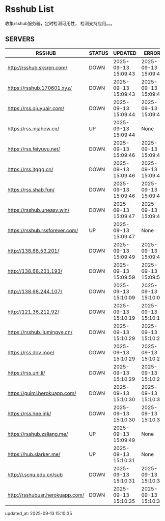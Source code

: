 # Rsshub List

收集rsshub服务器，定时检测可用性， 检测支持应用。。。


## SERVERS

|  RSSHUB   | STATUS  | UPDATED  | ERROR  | TWITTER |  
|  ----  | ----  | ----  | ----  | ---- |  
| http://rsshub.sksren.com/ | DOWN | 2025-09-13 15:09:43 | 2025-09-13 15:09:43 |  
| https://rsshub.170601.xyz/ | DOWN | 2025-09-13 15:09:43 | 2025-09-13 15:09:43 |  
| https://rss.qiuyuair.com/ | DOWN | 2025-09-13 15:09:44 | 2025-09-13 15:09:44 |  
| https://rss.injahow.cn/ | UP | 2025-09-13 15:09:44 | None ||  
| https://rss.feiyuyu.net/ | DOWN | 2025-09-13 15:09:46 | 2025-09-13 15:09:46 |  
| https://rss.itggg.cn/ | DOWN | 2025-09-13 15:09:46 | 2025-09-13 15:09:46 |  
| https://rss.shab.fun/ | DOWN | 2025-09-13 15:09:46 | 2025-09-13 15:09:46 |  
| https://rsshub.uneasy.win/ | DOWN | 2025-09-13 15:09:47 | 2025-09-13 15:09:47 |  
| https://rsshub.rssforever.com/ | UP | 2025-09-13 15:09:47 | None ||  
| http://138.68.53.201/ | DOWN | 2025-09-13 15:09:49 | 2025-09-13 15:09:49 |  
| http://138.68.231.193/ | DOWN | 2025-09-13 15:09:59 | 2025-09-13 15:09:59 |  
| http://138.68.244.107/ | DOWN | 2025-09-13 15:10:09 | 2025-09-13 15:10:09 |  
| http://121.36.212.92/ | DOWN | 2025-09-13 15:10:19 | 2025-09-13 15:10:19 |  
| https://rsshub.liumingye.cn/ | DOWN | 2025-09-13 15:10:29 | 2025-09-13 15:10:29 |  
| https://rss.dov.moe/ | DOWN | 2025-09-13 15:10:29 | 2025-09-13 15:10:29 |  
| https://rss.unl.li/ | DOWN | 2025-09-13 15:10:29 | 2025-09-13 15:10:29 |  
| https://guimi.herokuapp.com/ | DOWN | 2025-09-13 15:10:30 | 2025-09-13 15:10:30 |  
| https://rss.hee.ink/ | DOWN | 2025-09-13 15:10:30 | 2025-09-13 15:10:30 |  
| https://rsshub.zsliang.me/ | UP | 2025-09-13 15:09:49 | None |OK|  
| https://hub.slarker.me/ | UP | 2025-09-13 15:10:31 | None ||  
| http://i.scnu.edu.cn/sub | DOWN | 2025-09-13 15:10:31 | 2025-09-13 15:10:31 |  
| http://rsshubusr.herokuapp.com/ | DOWN | 2025-09-13 15:10:35 | 2025-09-13 15:10:35 |  
  

updated_at: 2025-09-13 15:10:35  
